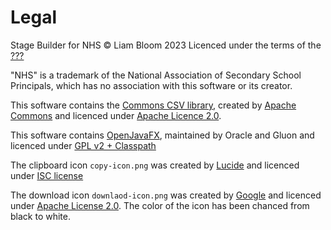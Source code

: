 # Legal

Stage Builder for NHS &copy; Liam Bloom 2023 Licenced under the terms of the [???]()

"NHS" is a trademark of the National Association of Secondary School Principals, which has
no association with this software or its creator. 

This software contains the 
[Commons CSV library](https://commons.apache.org/proper/commons-csv/), created by [Apache
Commons](https://commons.apache.org/) and licenced under
[Apache Licence 2.0](https://www.apache.org/licenses/LICENSE-2.0).

This software contains [OpenJavaFX](https://openjfx.io/), maintained by Oracle and Gluon
and licenced under [GPL v2 + Classpath](https://openjdk.org/legal/gplv2+ce.html)

The clipboard icon `copy-icon.png` was created by [Lucide](https://lucide.dev/) and 
licenced under [ISC license](https://github.com/lucide-icons/lucide/blob/main/LICENSE)

The download icon `downlaod-icon.png` was created by 
[Google](https://m2.material.io/design/iconography/product-icons.html#design-principles)
and licenced under [Apache License 2.0](https://www.apache.org/licenses/LICENSE-2.0). The
color of the icon has been chanced from black to white.